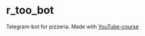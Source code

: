 # r_too_bot
Telegram-bot for pizzeria. Made with [YouTube-course](https://youtube.com/playlist?list=PLNi5HdK6QEmWLtb8gh8pwcFUJCAabqZh_&si=VQNXpJ7ZquiiK8Qz)
